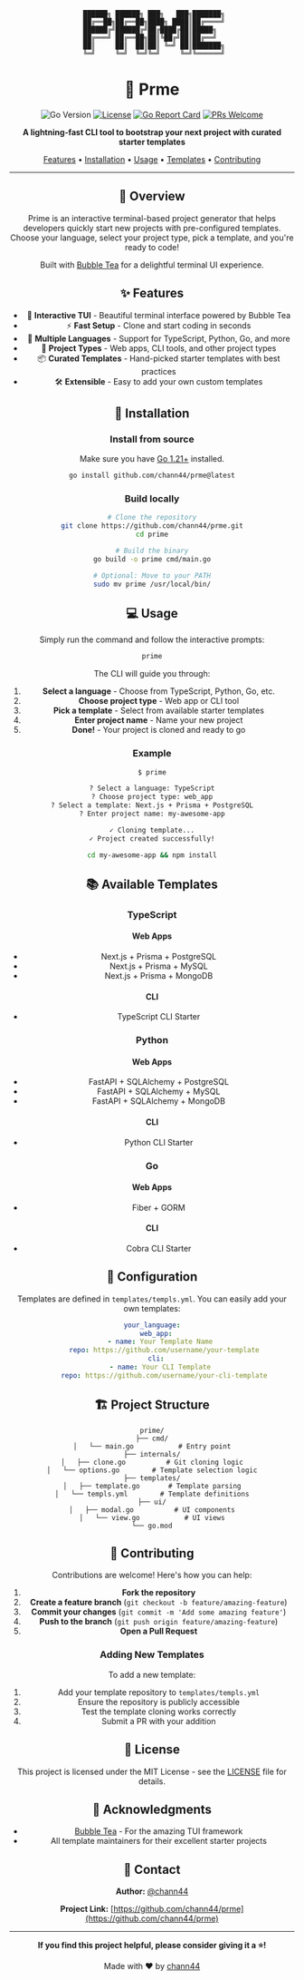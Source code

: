 <div align="center">

```
 ██████╗ ██████╗ ███╗   ███╗███████╗
 ██╔══██╗██╔══██╗████╗ ████║██╔════╝
 ██████╔╝██████╔╝██╔████╔██║█████╗  
 ██╔═══╝ ██╔══██╗██║╚██╔╝██║██╔══╝  
 ██║     ██║  ██║██║ ╚═╝ ██║███████╗
 ╚═╝     ╚═╝  ╚═╝╚═╝     ╚═╝╚══════╝
```

# 🚀 Prme

<div align="center">

![Go Version](https://img.shields.io/badge/Go-1.21+-00ADD8?style=for-the-badge&logo=go)
[![License](https://img.shields.io/badge/license-MIT-blue.svg?style=for-the-badge)](LICENSE)
[![Go Report Card](https://goreportcard.com/badge/github.com/chann44/prme?style=for-the-badge)](https://goreportcard.com/report/github.com/chann44/prme)
[![PRs Welcome](https://img.shields.io/badge/PRs-welcome-brightgreen.svg?style=for-the-badge)](CONTRIBUTING.md)

**A lightning-fast CLI tool to bootstrap your next project with curated starter templates**

[Features](#-features) •
[Installation](#-installation) •
[Usage](#-usage) •
[Templates](#-available-templates) •
[Contributing](#-contributing)

</div>

---

## 📖 Overview

Prime is an interactive terminal-based project generator that helps developers quickly start new projects with pre-configured templates. Choose your language, select your project type, pick a template, and you're ready to code!

Built with [Bubble Tea](https://github.com/charmbracelet/bubbletea) for a delightful terminal UI experience.

## ✨ Features

- 🎨 **Interactive TUI** - Beautiful terminal interface powered by Bubble Tea
- ⚡ **Fast Setup** - Clone and start coding in seconds
- 🔧 **Multiple Languages** - Support for TypeScript, Python, Go, and more
- 🎯 **Project Types** - Web apps, CLI tools, and other project types
- 📦 **Curated Templates** - Hand-picked starter templates with best practices
- 🛠️ **Extensible** - Easy to add your own custom templates

## 🚀 Installation

### Install from source

Make sure you have [Go 1.21+](https://golang.org/dl/) installed.

```bash
go install github.com/chann44/prme@latest
```

### Build locally

```bash
# Clone the repository
git clone https://github.com/chann44/prme.git
cd prime

# Build the binary
go build -o prime cmd/main.go

# Optional: Move to your PATH
sudo mv prime /usr/local/bin/
```

## 💻 Usage

Simply run the command and follow the interactive prompts:

```bash
prime
```

The CLI will guide you through:

1. **Select a language** - Choose from TypeScript, Python, Go, etc.
2. **Choose project type** - Web app or CLI tool
3. **Pick a template** - Select from available starter templates
4. **Enter project name** - Name your new project
5. **Done!** - Your project is cloned and ready to go

### Example

```bash
$ prime

? Select a language: TypeScript
? Choose project type: web_app
? Select a template: Next.js + Prisma + PostgreSQL
? Enter project name: my-awesome-app

✓ Cloning template...
✓ Project created successfully!

cd my-awesome-app && npm install
```

## 📚 Available Templates

### TypeScript

#### Web Apps
- Next.js + Prisma + PostgreSQL
- Next.js + Prisma + MySQL
- Next.js + Prisma + MongoDB

#### CLI
- TypeScript CLI Starter

### Python

#### Web Apps
- FastAPI + SQLAlchemy + PostgreSQL
- FastAPI + SQLAlchemy + MySQL
- FastAPI + SQLAlchemy + MongoDB

#### CLI
- Python CLI Starter

### Go

#### Web Apps
- Fiber + GORM

#### CLI
- Cobra CLI Starter

## 🔧 Configuration

Templates are defined in `templates/templs.yml`. You can easily add your own templates:

```yaml
your_language:
  web_app:
    - name: Your Template Name
      repo: https://github.com/username/your-template
  cli:
    - name: Your CLI Template
      repo: https://github.com/username/your-cli-template
```

## 🏗️ Project Structure

```
prime/
├── cmd/
│   └── main.go           # Entry point
├── internals/
│   ├── clone.go          # Git cloning logic
│   └── options.go        # Template selection logic
├── templates/
│   ├── template.go       # Template parsing
│   └── templs.yml        # Template definitions
├── ui/
│   ├── modal.go          # UI components
│   └── view.go           # UI views
└── go.mod
```

## 🤝 Contributing

Contributions are welcome! Here's how you can help:

1. **Fork the repository**
2. **Create a feature branch** (`git checkout -b feature/amazing-feature`)
3. **Commit your changes** (`git commit -m 'Add some amazing feature'`)
4. **Push to the branch** (`git push origin feature/amazing-feature`)
5. **Open a Pull Request**

### Adding New Templates

To add a new template:

1. Add your template repository to `templates/templs.yml`
2. Ensure the repository is publicly accessible
3. Test the template cloning works correctly
4. Submit a PR with your addition

## 📝 License

This project is licensed under the MIT License - see the [LICENSE](LICENSE) file for details.

## 🙏 Acknowledgments

- [Bubble Tea](https://github.com/charmbracelet/bubbletea) - For the amazing TUI framework
- All template maintainers for their excellent starter projects

## 📮 Contact

**Author:** [@chann44](https://github.com/chann44)

**Project Link:** [https://github.com/chann44/prme](https://github.com/chann44/prme)

---

<div align="center">

**If you find this project helpful, please consider giving it a ⭐!**

Made with ❤️ by [chann44](https://github.com/chann44)

</div>

